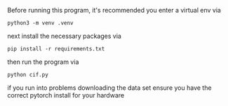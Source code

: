 Before running this program, it's recommended you enter a virtual env via

```
python3 -m venv .venv
```

next install the necessary packages via

```
pip install -r requirements.txt
```

then run the program via

```
python cif.py
```

if you run into problems downloading the data set ensure you have
the correct pytorch install for your hardware
